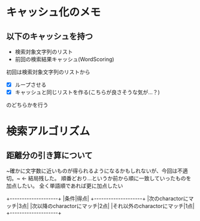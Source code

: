 # キャッシュ化のメモ
## 以下のキャッシュを持つ

- 検索対象文字列のリスト
- 前回の検索結果キャッシュ(WordScoring)

初回は検索対象文字列のリストから

- [x] ループさせる
- [x] キャッシュと同じリストを作る(こちらが良さそうな気が…？)

のどちらかを行う

# 検索アルゴリズム
## 距離分の引き算について
~確かに文字数に近いものが得られるようになるかもしれないが、今回は不適切。~ <- 結局残した。
順番どおり...というか前から順に一致していったものを加点したい。
全く単語順であれば更に加点したい

+--------------------+
|条件|得点|
+--------------------+
|次のcharactorにマッチ|3点|
|次以降のcharactorにマッチ|2点|
|それ以外のcharactorにマッチ|1点|
+--------------------+
